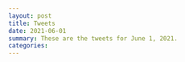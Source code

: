 ```yaml
---
layout: post
title: Tweets
date: 2021-06-01
summary: These are the tweets for June 1, 2021.
categories:
---
```


